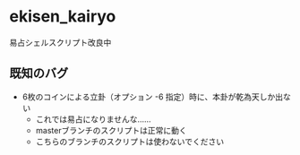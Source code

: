 # ekisen_kairyo
易占シェルスクリプト改良中

## 既知のバグ
- 6枚のコインによる立卦（オプション -6 指定）時に、本卦が乾為天しか出ない
	- これでは易占になりませんな……
	- masterブランチのスクリプトは正常に動く
	- こちらのブランチのスクリプトは使わないでください
